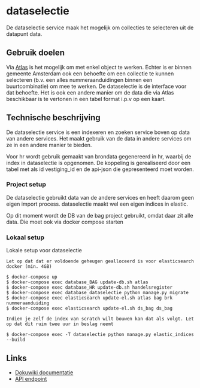 # dataselectie
De dataselectie service maak het mogelijk om collecties te selecteren uit de datapunt data.

## Gebruik doelen
Via [Atlas](http://atlas.amsterdam.nl) is het mogelijk om met enkel object te werken. Echter is er binnen gemeente Amsterdam 
ook een behoefte om een collectie te kunnen selecteren (b.v. een alles nummeraanduidingen binnen een buurtcombinatie) om 
mee te werken. De dataselectie is de interface voor dat behoefte. Het is ook een andere manier om de data die via Atlas beschikbaar 
is te vertonen in een tabel format i.p.v op een kaart.

## Technische beschrijving
De dataselectie service is een indexeren en zoeken service boven op data van andere services. Het maakt gebruik van de 
data in andere services om ze in een andere manier te bieden.

Voor hr wordt gebruik gemaakt van brondata gegenereerd in hr, waarbij de index in dataselectie is opgenomen. De koppeling is gerealiseerd 
door een tabel met als id vestiging_id en de api-json die gepresenteerd moet worden.

### Project setup
De dataselectie gebruikt data van de andere services en heeft daarom geen eigen import process. dataselectie maakt 
wel een eigen indices in elastic.

Op dit moment wordt de DB van de bag project gebruikt, omdat daar zit alle data. Die moet ook via docker compose starten

### Lokaal setup
Lokale setup voor dataselectie

`Let op dat dat er voldoende geheugen gealloceerd is voor elasticsearch docker (min. 4GB)`

```
$ docker-compose up
$ docker-compose exec database_BAG update-db.sh atlas
$ docker-compose exec database_HR update-db.sh handelsregister
$ docker-compose exec database_dataselectie python manage.py migrate
$ docker-compose exec elasticsearch update-el.sh atlas bag brk nummeraanduiding
$ docker-compose exec elasticsearch update-el.sh ds_bag ds_bag
```

`Indien je zelf de index van scratch wilt bouwen kan dat als volgt. Let op dat dit ruim twee uur in beslag neemt`
```
$ docker-compose exec -T dataselectie python manage.py elastic_indices --build
```

 ## Links
 - [Dokuwiki documentatie](https://dokuwiki.datapunt.amsterdam.nl/doku.php?id=start:datapunt:dataselectiesconfluence)
 - [API endpoint](https://api.datapunt.amsterdam.nl)
